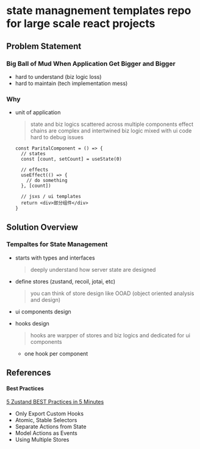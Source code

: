 # state managnement templates repo for large scale react projects

## Problem Statement

### Big Ball of Mud When Application Get Bigger and Bigger

- hard to understand (biz logic loss)
- hard to maintain (tech implementation mess)

### Why

- unit of application

  > state and biz logics scattered across multiple components
  > effect chains are complex and intertwined
  > biz logic mixed with ui code
  > hard to debug issues

  ```tsx
  const ParitalComponent = () => {
    // states
    const [count, setCount] = useState(0)

    // effects
    useEffect(() => {
      // do something
    }, [count])

    // jsxs / ui templates
    return <div>部分组件</div>
  }
  ```

## Solution Overview

### Tempaltes for State Management

- starts with types and interfaces
  > deeply understand how server state are designed

- define stores (zustand, recoil, jotai, etc)
  > you can think of store design like OOAD (object oriented analysis and design)

- ui components design

- hooks design
  > hooks are warpper of stores and biz logics and dedicated for ui components

  - one hook per component

## References

#### Best Practices

[5 Zustand BEST Practices in 5 Minutes](https://www.youtube.com/watch?v=6tEQ1nJZ51w)

- Only Export Custom Hooks
- Atomic, Stable Selectors
- Separate Actions from State
- Model Actions as Events
- Using Multiple Stores
